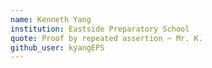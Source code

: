 ```yaml
---
name: Kenneth Yang
institution: Eastside Preparatory School
quote: Proof by repeated assertion ~ Mr. K.
github_user: kyangEPS
---
```

